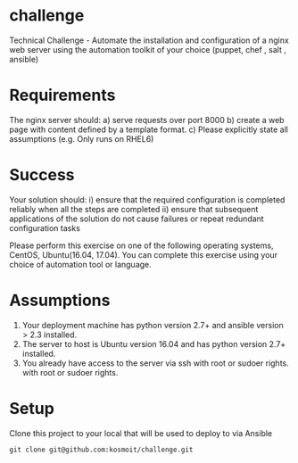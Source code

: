 # challenge
Technical Challenge - Automate the installation and configuration of a nginx web server using the automation toolkit of your choice (puppet, chef , salt , ansible)
# Requirements
The nginx server should:
a) serve requests over port 8000
b) create a web page with content defined  by a template format. 
c) Please explicitly state all assumptions (e.g. Only runs on RHEL6)

# Success
Your solution should:
i) ensure that the required configuration is completed reliably when all the steps are completed
ii) ensure that subsequent applications of the solution do not cause failures or repeat redundant configuration tasks

Please perform this exercise on one of the following operating systems, CentOS, Ubuntu(16.04, 17.04). 
You can complete this exercise using your choice of automation tool or language.

# Assumptions
1.  Your deployment machine has python version 2.7+ and ansible version > 2.3 installed.
  1. The server to host is Ubuntu version 16.04 and has python version 2.7+ installed.
2. You already have access to the server via ssh with root or sudoer rights. with root or sudoer rights.

# Setup
Clone this project to your local that will be used to deploy to via Ansible
```
git clone git@github.com:kosmoit/challenge.git
``` 
